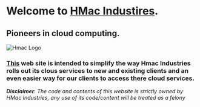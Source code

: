 # Welcome to [HMac Industires](#index.html).
## Pioneers in cloud computing.

![Hmac Logo](https://scontent.fsan1-1.fna.fbcdn.net/v/t1.6435-9/67479452_682988005516098_8033320488434401280_n.png?_nc_cat=110&ccb=1-5&_nc_sid=973b4a&_nc_ohc=mrWx3Df2WEkAX9zoAH5&_nc_ht=scontent.fsan1-1.fna&oh=ae447d2fc03dacf7b80f73f500133dab&oe=615230C1)

### [This](#index.html) web site is intended to simplify the way Hmac Industries rolls out its clous services to new and existing clients and an even easier way for our clients to access there cloud services.

_**Disclaimer**_: _The code and contents of this website is strictly owned by HMac Industries, any use of its code/content will be treated as a felony_




